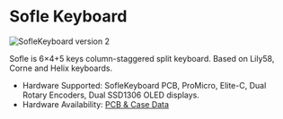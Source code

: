# Sofle Keyboard

![SofleKeyboard version 2](https://i.imgur.com/zxHRZIP.jpeg)

Sofle is 6×4+5 keys column-staggered split keyboard. Based on Lily58, Corne and Helix keyboards.

* Hardware Supported: SofleKeyboard PCB, ProMicro, Elite-C, Dual Rotary Encoders, Dual SSD1306 OLED displays.  
* Hardware Availability: [PCB & Case Data](https://github.com/josefadamcik/SofleKeyboard)

